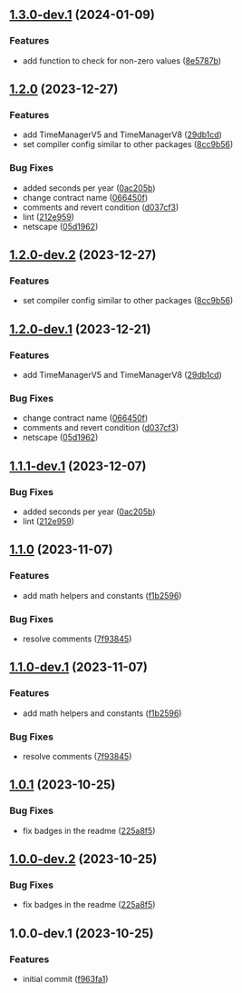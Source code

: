 ## [1.3.0-dev.1](https://github.com/VenusProtocol/solidity-utilities/compare/v1.2.0...v1.3.0-dev.1) (2024-01-09)


### Features

* add function to check for non-zero values ([8e5787b](https://github.com/VenusProtocol/solidity-utilities/commit/8e5787bfe8af37077b6f6a68732a33d0551eac79))

## [1.2.0](https://github.com/VenusProtocol/solidity-utilities/compare/v1.1.0...v1.2.0) (2023-12-27)


### Features

* add TimeManagerV5 and TimeManagerV8 ([29db1cd](https://github.com/VenusProtocol/solidity-utilities/commit/29db1cdc8455a04736fcc2fc5e5cf6221aa5050d))
* set compiler config similar to other packages ([8cc9b56](https://github.com/VenusProtocol/solidity-utilities/commit/8cc9b560e38b0692023b536be0ae3cbb3f228aa2))


### Bug Fixes

* added seconds per year ([0ac205b](https://github.com/VenusProtocol/solidity-utilities/commit/0ac205b92d2a84b9832c764f21bab09bc2a8cda8))
* change contract name ([066450f](https://github.com/VenusProtocol/solidity-utilities/commit/066450f79d1c0872ed9baa39f55ebb2952ebb33f))
* comments and revert condition ([d037cf3](https://github.com/VenusProtocol/solidity-utilities/commit/d037cf33114552e730aee83e209bd4c937d73703))
* lint ([212e959](https://github.com/VenusProtocol/solidity-utilities/commit/212e9590568ba433a2d5b7b40445374143f20561))
* netscape ([05d1962](https://github.com/VenusProtocol/solidity-utilities/commit/05d19627e649cc456e15dcf2da9671d19ccfe4fa))

## [1.2.0-dev.2](https://github.com/VenusProtocol/solidity-utilities/compare/v1.2.0-dev.1...v1.2.0-dev.2) (2023-12-27)


### Features

* set compiler config similar to other packages ([8cc9b56](https://github.com/VenusProtocol/solidity-utilities/commit/8cc9b560e38b0692023b536be0ae3cbb3f228aa2))

## [1.2.0-dev.1](https://github.com/VenusProtocol/solidity-utilities/compare/v1.1.1-dev.1...v1.2.0-dev.1) (2023-12-21)


### Features

* add TimeManagerV5 and TimeManagerV8 ([29db1cd](https://github.com/VenusProtocol/solidity-utilities/commit/29db1cdc8455a04736fcc2fc5e5cf6221aa5050d))


### Bug Fixes

* change contract name ([066450f](https://github.com/VenusProtocol/solidity-utilities/commit/066450f79d1c0872ed9baa39f55ebb2952ebb33f))
* comments and revert condition ([d037cf3](https://github.com/VenusProtocol/solidity-utilities/commit/d037cf33114552e730aee83e209bd4c937d73703))
* netscape ([05d1962](https://github.com/VenusProtocol/solidity-utilities/commit/05d19627e649cc456e15dcf2da9671d19ccfe4fa))

## [1.1.1-dev.1](https://github.com/VenusProtocol/solidity-utilities/compare/v1.1.0...v1.1.1-dev.1) (2023-12-07)


### Bug Fixes

* added seconds per year ([0ac205b](https://github.com/VenusProtocol/solidity-utilities/commit/0ac205b92d2a84b9832c764f21bab09bc2a8cda8))
* lint ([212e959](https://github.com/VenusProtocol/solidity-utilities/commit/212e9590568ba433a2d5b7b40445374143f20561))

## [1.1.0](https://github.com/VenusProtocol/solidity-utilities/compare/v1.0.1...v1.1.0) (2023-11-07)


### Features

* add math helpers and constants ([f1b2596](https://github.com/VenusProtocol/solidity-utilities/commit/f1b2596b8f508be48cce1bf5f4643dbe8a91467a))


### Bug Fixes

* resolve comments ([7f93845](https://github.com/VenusProtocol/solidity-utilities/commit/7f938459cad0743da83718dcb48f4678bed52c77))

## [1.1.0-dev.1](https://github.com/VenusProtocol/solidity-utilities/compare/v1.0.1...v1.1.0-dev.1) (2023-11-07)


### Features

* add math helpers and constants ([f1b2596](https://github.com/VenusProtocol/solidity-utilities/commit/f1b2596b8f508be48cce1bf5f4643dbe8a91467a))


### Bug Fixes

* resolve comments ([7f93845](https://github.com/VenusProtocol/solidity-utilities/commit/7f938459cad0743da83718dcb48f4678bed52c77))

## [1.0.1](https://github.com/VenusProtocol/solidity-utilities/compare/v1.0.0...v1.0.1) (2023-10-25)


### Bug Fixes

* fix badges in the readme ([225a8f5](https://github.com/VenusProtocol/solidity-utilities/commit/225a8f5d2fcdc794439e18688210b52155bc9d41))

## [1.0.0-dev.2](https://github.com/VenusProtocol/solidity-utilities/compare/v1.0.0-dev.1...v1.0.0-dev.2) (2023-10-25)


### Bug Fixes

* fix badges in the readme ([225a8f5](https://github.com/VenusProtocol/solidity-utilities/commit/225a8f5d2fcdc794439e18688210b52155bc9d41))

## 1.0.0-dev.1 (2023-10-25)


### Features

* initial commit ([f963fa1](https://github.com/VenusProtocol/solidity-utilities/commit/f963fa1d094c375b499691c62547a40125f30f67))
